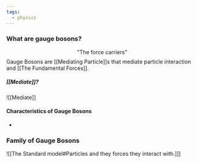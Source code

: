 ```yaml
---
tags:
  - physics
---
```

### What are gauge bosons?

$$ \textrm{"The force carriers"}$$
Gauge Bosons are [[Mediating Particle]]s that mediate particle interaction and [[The Fundamental Forces]]. 
##### [[Mediate]]?

![[Mediate]]
#### Characteristics of Gauge Bosons
- 
### Family of Gauge Bosons
![[The Standard model#Particles and they forces they interact with.]]]